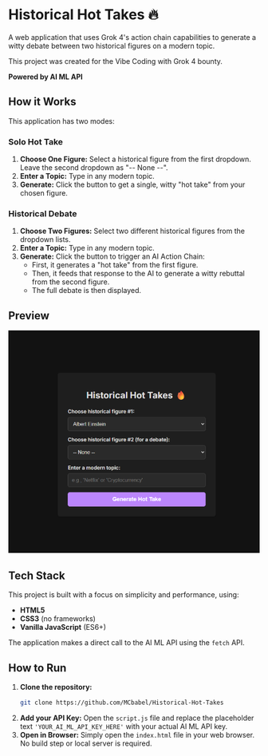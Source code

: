 # Historical Hot Takes 🔥

A web application that uses Grok 4's action chain capabilities to generate a witty debate between two historical figures on a modern topic.

This project was created for the Vibe Coding with Grok 4 bounty.

**Powered by AI ML API**

## How it Works

This application has two modes:

### Solo Hot Take
1.  **Choose One Figure:** Select a historical figure from the first dropdown. Leave the second dropdown as "-- None --".
2.  **Enter a Topic:** Type in any modern topic.
3.  **Generate:** Click the button to get a single, witty "hot take" from your chosen figure.

### Historical Debate
1.  **Choose Two Figures:** Select two different historical figures from the dropdown lists.
2.  **Enter a Topic:** Type in any modern topic.
3.  **Generate:** Click the button to trigger an AI Action Chain:
    *   First, it generates a "hot take" from the first figure.
    *   Then, it feeds that response to the AI to generate a witty rebuttal from the second figure.
    *   The full debate is then displayed.

## Preview

![Application Preview](gif/preview.png)

## Tech Stack

This project is built with a focus on simplicity and performance, using:

*   **HTML5**
*   **CSS3** (no frameworks)
*   **Vanilla JavaScript** (ES6+)

The application makes a direct call to the AI ML API using the `fetch` API.

## How to Run

1.  **Clone the repository:**
    ```bash
    git clone https://github.com/MCbabel/Historical-Hot-Takes
    ```
2.  **Add your API Key:**
    Open the `script.js` file and replace the placeholder text `'YOUR_AI_ML_API_KEY_HERE'` with your actual AI ML API key.
3.  **Open in Browser:**
    Simply open the `index.html` file in your web browser. No build step or local server is required.


